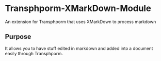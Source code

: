 # Transphporm-XMarkDown-Module
An extension for Transphporm that uses XMarkDown to process markdown

## Purpose
It allows you to have stuff edited in markdown and added into a document easily through Transphporm.
